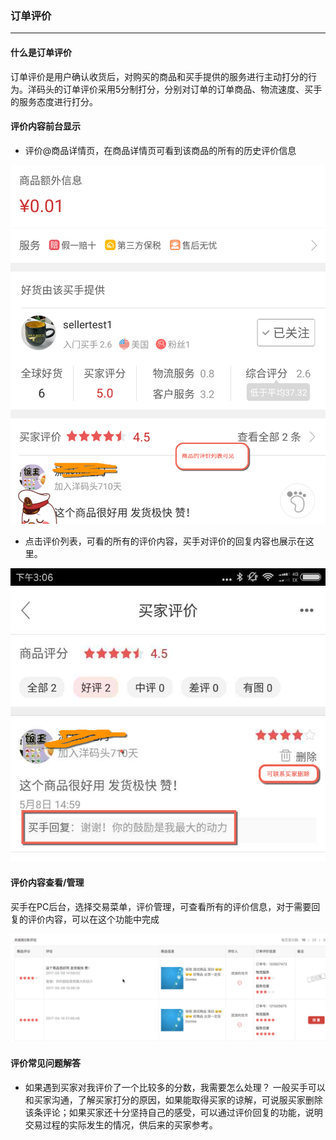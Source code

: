 ### 订单评价

---

#### 什么是订单评价

订单评价是用户确认收货后，对购买的商品和买手提供的服务进行主动打分的行为。洋码头的订单评价采用5分制打分，分别对订单的订单商品、物流速度、买手的服务态度进行打分。

#### 评价内容前台显示

* 评价@商品详情页，在商品详情页可看到该商品的所有的历史评价信息

![](/order-management/images/orderrate2.png)

* 点击评价列表，可看的所有的评价内容，买手对评价的回复内容也展示在这里。

![](/order-management/images/orderrate3.png)

#### 评价内容查看/管理

买手在PC后台，选择交易菜单，评价管理，可查看所有的评价信息，对于需要回复的评价内容，可以在这个功能中完成

![](/order-management/images/orderrate4.png)

#### 评价常见问题解答

* 如果遇到买家对我评价了一个比较多的分数，我需要怎么处理？
  一般买手可以和买家沟通，了解买家打分的原因，如果能取得买家的谅解，可说服买家删除该条评论；如果买家还十分坚持自己的感受，可以通过评价回复的功能，说明交易过程的实际发生的情况，供后来的买家参考。



